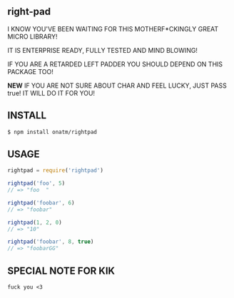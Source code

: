 ## right-pad

I KNOW YOU'VE BEEN WAITING FOR THIS MOTHERF*CKINGLY GREAT MICRO LIBRARY!

IT IS ENTERPRISE READY, FULLY TESTED AND MIND BLOWING!

IF YOU ARE A RETARDED LEFT PADDER YOU SHOULD DEPEND ON THIS PACKAGE TOO!

**NEW** IF YOU ARE NOT SURE ABOUT CHAR AND FEEL LUCKY, JUST PASS true! IT WILL DO IT FOR YOU!

## INSTALL

```bash
$ npm install onatm/rightpad
```

## USAGE

```js
rightpad = require('rightpad')

rightpad('foo', 5)
// => "foo  "

rightpad('foobar', 6)
// => "foobar"

rightpad(1, 2, 0)
// => "10"

rightpad('foobar', 8, true)
// => "foobarGG"
```

## SPECIAL NOTE FOR KIK

`fuck you <3`
